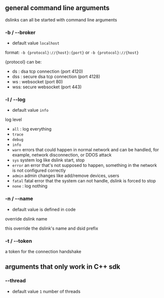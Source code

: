 
## general command line arguments

dslinks can all be started with command line arguments

### -b / --broker
- default value `localhost`

format:  `-b {protocol}://{host}:{port}`  or `-b {protocol}://{host}`

{protocol} can be:

* ds : dsa tcp connection  (port 4120)
* dss : secure dsa tcp connection (port 4128)
* ws : websocket (port 80)
* wss: secure websocket (port 443)

### -l / --log
- default value `info`

log level 

* `all` : log everything
* `trace`
* `debug`
* `info` 
* `warn` errors that could happen in normal network and can be handled, for example, network disconnection, or DDOS attack
* `sys` system log like dslink start, stop
* `error` an error that's not supposed to happen, something in the network is not configured correctly
* `admin` admin changes like add/remove devices, users
* `fatal` fatal error that the system can not handle, dslink is forced to stop
* `none` : log nothing

### -n / --name
- default value is defined in code

override dslink name

this override the dslink's name and dsid prefix

### -t / --token

a token for the connection handshake

## arguments that only work in C++ sdk

### --thread
- default value `1`
number of threads
